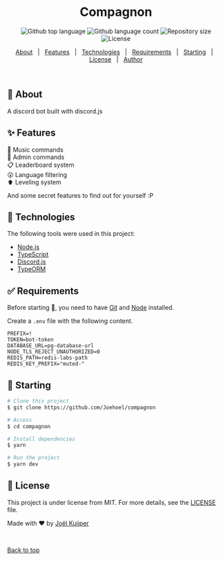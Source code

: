 <h1 align="center">Compagnon</h1>

<p align="center">
  <img alt="Github top language" src="https://img.shields.io/github/languages/top/Joehoel/compagnon?color=FFC600">

  <img alt="Github language count" src="https://img.shields.io/github/languages/count/Joehoel/compagnon?color=FFC600">

  <img alt="Repository size" src="https://img.shields.io/github/repo-size/Joehoel/compagnon?color=FFC600">

  <img alt="License" src="https://img.shields.io/github/license/Joehoel/compagnon?color=FFC600">

  <!-- <img alt="Github issues" src="https://img.shields.io/github/issues/Joehoel/compagnon?color=FFC600" /> -->

  <!-- <img alt="Github forks" src="https://img.shields.io/github/forks/Joehoel/compagnon?color=FFC600" /> -->

  <!-- <img alt="Github stars" src="https://img.shields.io/github/stars/Joehoel/compagnon?color=FFC600" /> -->
</p>

<!-- Status -->

<!-- <h4 align="center">
	🚧  Compagnon 🚀 Under construction...  🚧
</h4>

<hr> -->

<p align="center">
  <a href="#dart-about">About</a> &#xa0; | &#xa0;
  <a href="#sparkles-features">Features</a> &#xa0; | &#xa0;
  <a href="#rocket-technologies">Technologies</a> &#xa0; | &#xa0;
  <a href="#white_check_mark-requirements">Requirements</a> &#xa0; | &#xa0;
  <a href="#checkered_flag-starting">Starting</a> &#xa0; | &#xa0;
  <a href="#memo-license">License</a> &#xa0; | &#xa0;
  <a href="https://github.com/Joehoel" target="_blank">Author</a>
</p>

<br>

## :dart: About

A discord bot built with discord.js

## :sparkles: Features

:musical_note: Music commands\
:tophat: Admin commands\
:clipboard: Leaderboard system\
:open_mouth: Language filtering\
:arrow_up: Leveling system

And some secret features to find out for yourself :P

## :rocket: Technologies

The following tools were used in this project:

- [Node.js](https://nodejs.org/en/)
- [TypeScript](https://www.typescriptlang.org/)
- [Discord.js](https://discord.js.org/#/)
- [TypeORM](https://typeorm.io/#/)

## :white_check_mark: Requirements

Before starting :checkered_flag:, you need to have [Git](https://git-scm.com) and [Node](https://nodejs.org/en/) installed.

Create a `.env` file with the following content.

```env
PREFIX=!
TOKEN=bot-token
DATABASE_URL=pg-database-url
NODE_TLS_REJECT_UNAUTHORIZED=0
REDIS_PATH=redis-labs-path
REDIS_KEY_PREFIX="muted-"
```

## :checkered_flag: Starting

```bash
# Clone this project
$ git clone https://github.com/Joehoel/compagnon

# Access
$ cd compagnon

# Install dependencies
$ yarn

# Run the project
$ yarn dev
```

## :memo: License

This project is under license from MIT. For more details, see the [LICENSE](LICENSE) file.

Made with :heart: by <a href="https://github.com/Joehoel" target="_blank">Joël Kuijper</a>

&#xa0;

<a href="#top">Back to top</a>
